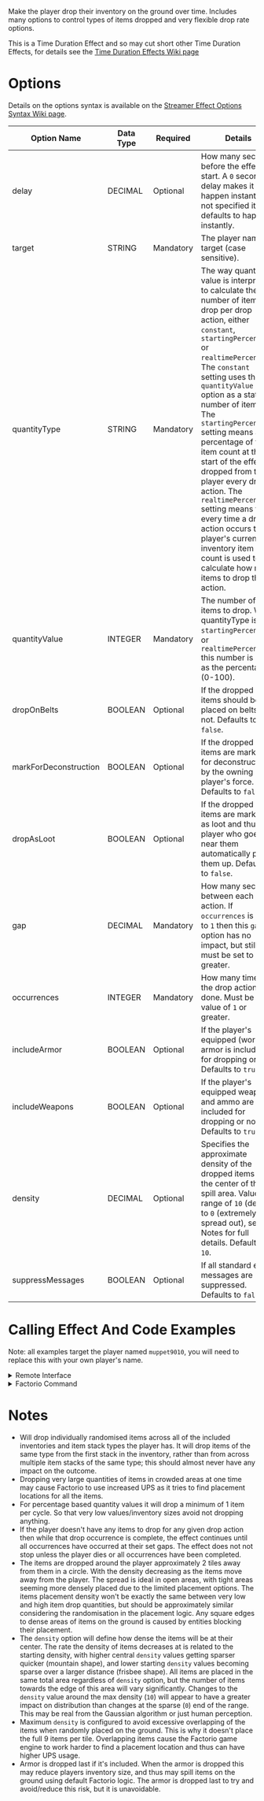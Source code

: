 Make the player drop their inventory on the ground over time. Includes many options to control types of items dropped and very flexible drop rate options.

This is a Time Duration Effect and so may cut short other Time Duration Effects, for details see the [Time Duration Effects Wiki page](https://github.com/muppet9010/factorio-muppet-streamer/wiki/Time-Duration-Effects)






# Options

Details on the options syntax is available on the [Streamer Effect Options Syntax Wiki page](https://github.com/muppet9010/factorio-muppet-streamer/wiki/Streamer-Effect-Options-Syntax).

| Option Name | Data Type | Required | Details |
| --- | --- | --- | --- |
| delay | DECIMAL | Optional | How many seconds before the effects start. A `0` second delay makes it happen instantly. If not specified it defaults to happen instantly. |
| target | STRING | Mandatory | The player name to target (case sensitive). |
| quantityType | STRING | Mandatory | The way quantity value is interpreted to calculate the number of items to drop per drop action, either `constant`, `startingPercentage` or `realtimePercentage`. The `constant` setting uses the `quantityValue` option as a static number of items. The `startingPercentage` setting means a percentage of the item count at the start of the effect is dropped from the player every drop action. The `realtimePercentage` setting means that every time a drop action occurs the player's current inventory item count is used to calculate how many items to drop this action. |
| quantityValue | INTEGER | Mandatory | The number of items to drop. When quantityType is `startingPercentage`, or `realtimePercentage` this number is used as the percentage (0-100). |
| dropOnBelts | BOOLEAN | Optional | If the dropped items should be placed on belts or not. Defaults to `false`. |
| markForDeconstruction | BOOLEAN | Optional | If the dropped items are marked for deconstruction by the owning player's force. Defaults to `false`. |
| dropAsLoot | BOOLEAN | Optional | If the dropped items are marked as loot and thus any player who goes near them automatically picks them up. Defaults to `false`. |
| gap | DECIMAL | Mandatory | How many seconds between each drop action. If `occurrences` is set to `1` then this `gap` option has no impact, but still must be set to `1` or greater. |
| occurrences | INTEGER | Mandatory | How many times the drop actions are done. Must be a value of `1` or greater. |
| includeArmor | BOOLEAN | Optional | If the player's equipped (worn) armor is included for dropping or not. Defaults to `true`. |
| includeWeapons | BOOLEAN | Optional | If the player's equipped weapons and ammo are included for dropping or not. Defaults to `true`. |
| density | DECIMAL | Optional | Specifies the approximate density of the dropped items at the center of their spill area. Value in range of `10` (dense) to `0` (extremely spread out), see Notes for full details. Defaults to `10`. |
| suppressMessages | BOOLEAN | Optional | If all standard effect messages are suppressed. Defaults to `false`. |




# Calling Effect And Code Examples

Note: all examples target the player named `muppet9010`, you will need to replace this with your own player's name.

<details><summary>Remote Interface</summary>
<p>

Remote Interface Syntax: `/sc remote.call('muppet_streamer', 'run_command', 'muppet_streamer_player_drop_inventory', [OPTIONS TABLE])`

The options must be provided as a Lua table.

Examples:

| Example | Code |
| --- | --- |
| dropping 10% of starting inventory items 5 times | `/sc remote.call('muppet_streamer', 'run_command', 'muppet_streamer_player_drop_inventory', {target="muppet9010", quantityType="startingPercentage", quantityValue=10, gap=2, occurrences=5})` |
| 10 drops of 5 items a time, allows dropping items on belts | `/sc remote.call('muppet_streamer', 'run_command', 'muppet_streamer_player_drop_inventory', {target="muppet9010", quantityType="constant", quantityValue=5, gap=2, occurrences=10, dropOnBelts=true})` |
| dropping all of inventory in 1 go | `/sc remote.call('muppet_streamer', 'run_command', 'muppet_streamer_player_drop_inventory', {target="muppet9010", quantityType="startingPercentage", quantityValue=100, gap=1, occurrences=1})` |


Further details and more advanced usage of using Remote Interfaces can be found here on the [Streamer Effect Options Syntax Wiki page](https://github.com/muppet9010/factorio-muppet-streamer/wiki/Streamer-Effect-Options-Syntax).

</p>
</details>



<details><summary>Factorio Command</summary>
<p>

Command Syntax: `/muppet_streamer_player_drop_inventory [OPTIONS TABLE AS JSON STRING]`

The effect's options must be provided as a JSON string of a table.

Examples:

| Example | Code |
| --- | --- |
| dropping 10% of starting inventory items 5 times | `/muppet_streamer_player_drop_inventory {"target":"muppet9010", "quantityType":"startingPercentage", "quantityValue":10, "gap":2, "occurrences":5}` |
| 10 drops of 5 items a time, allows dropping items on belts | `/muppet_streamer_player_drop_inventory {"target":"muppet9010", "quantityType":"constant", "quantityValue":5, "gap":2, "occurrences":10, "dropOnBelts":true}` |
| dropping all of inventory in 1 go | `/muppet_streamer_player_drop_inventory {"target":"muppet9010", "quantityType":"startingPercentage", "quantityValue":100, "gap":1, "occurrences":1}` |

</p>
</details>



# Notes

- Will drop individually randomised items across all of the included inventories and item stack types the player has. It will drop items of the same type from the first stack in the inventory, rather than from across multiple item stacks of the same type; this should almost never have any impact on the outcome.
- Dropping very large quantities of items in crowded areas at one time may cause Factorio to use increased UPS as it tries to find placement locations for all the items.
- For percentage based quantity values it will drop a minimum of 1 item per cycle. So that very low values/inventory sizes avoid not dropping anything.
- If the player doesn't have any items to drop for any given drop action then while that drop occurrence is complete, the effect continues until all occurrences have occurred at their set gaps. The effect does not not stop unless the player dies or all occurrences have been completed.
- The items are dropped around the player approximately 2 tiles away from them in a circle. With the density decreasing as the items move away from the player. The spread is ideal in open areas, with tight areas seeming more densely placed due to the limited placement options. The items placement density won't be exactly the same between very low and high item drop quantities, but should be approximately similar considering the randomisation in the placement logic. Any square edges to dense areas of items on the ground is caused by entities blocking their placement.
- The `density` option will define how dense the items will be at their center. The rate the density of items decreases at is related to the starting density, with higher central `density` values getting sparser quicker (mountain shape), and lower starting `density` values becoming sparse over a larger distance (frisbee shape). All items are placed in the same total area regardless of `density` option, but the number of items towards the edge of this area will vary significantly. Changes to the `density` value around the max density (`10`) will appear to have a greater impact on distribution than changes at the sparse (`0`) end of the range. This may be real from the Gaussian algorithm or just human perception.
- Maximum `density` is configured to avoid excessive overlapping of the items when randomly placed on the ground. This is why it doesn't place the full 9 items per tile. Overlapping items cause the Factorio game engine to work harder to find a placement location and thus can have higher UPS usage.
- Armor is dropped last if it's included. When the armor is dropped this may reduce players inventory size, and thus may spill items on the ground using default Factorio logic. The armor is dropped last to try and avoid/reduce this risk, but it is unavoidable.